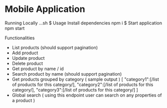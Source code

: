 # Mobile Application

Running Locally
...sh
$ Usage Install dependencies npm i 
$ Start application npm start

Functionalities

- List products (should support pagination)
- Add product
- Update product
- Delete product
- Get product by name / id
- Search product by name (should support pagination)
- Get products grouped by category ( sample output ) [ "category1":[/list of products for this category/], "category2":[/list of products for this category/], "category3":[/list of products for this category/] ]
- Global search ( using this endpoint user can search on any properties of a product )
